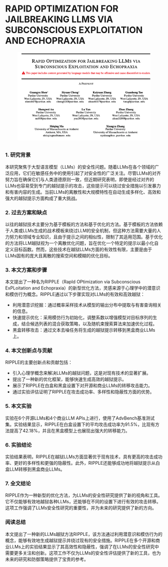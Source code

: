 # RAPID OPTIMIZATION FOR JAILBREAKING LLMS VIA SUBCONSCIOUS EXPLOITATION AND ECHOPRAXIA

<figure><img src="../.gitbook/assets/image (5).png" alt=""><figcaption></figcaption></figure>

##

### 1. 研究背景

本研究聚焦于大型语言模型（LLMs）的安全性问题。随着LLMs在各个领域的广泛应用，它们在敏感任务中的使用引起了对安全性的广泛关注。尽管LLMs的对齐努力旨在确保它们与人类道德原则一致，但近期研究表明，即使是经过对齐的LLMs也容易受到专门的越狱提示的攻击，这些提示可以绕过安全措施以引发暴力和有害内容的生成。当前LLMs的离散性和大规模特性在自动生成多样化、高效和强大的越狱提示方面构成了重大挑战。

### 2. 过去方案和缺点

以往的越狱技术主要分为基于模板的方法和基于优化的方法。基于模板的方法依赖于人类或LLMs生成的战术模板来绕过LLM的安全机制，但这种方法需要大量的人力努力和领域专业知识，且由于提示之间的相似性，限制了其适用范围。基于优化的方法将LLM越狱视为一个离散优化问题，旨在优化一个特定的提示以最小化自定义目标函数。然而，这些技术在越狱LLMs方面的有效性有限，主要是由于LLMs固有的庞大且离散的搜索空间和模糊的优化目标。

### 3. 本文方案和步骤

本文提出了一种名为RIPPLE（RapId OPtimization via Subconscious ExPLoitation and Echopraxia）的新型优化方法，灵感来源于心理学中的潜意识和模仿行为概念。RIPPLE通过以下步骤实现对LLMs的有效和高效越狱：

* 利用潜意识挖掘：通过概率采样技术从模型的输出分布中提取与有害查询相关的信息。
* 快速提示优化：采用模仿行为初始化，调整系数以增强模型对目标序列的生成，结合候选列表的混合获取策略，以及随机束搜索算法来加速优化过程。
* 黑盒转移攻击：通过文本去噪任务将生成的越狱提示转移到黑盒商业LLMs上。

### 4. 本文创新点与贡献

RIPPLE的主要创新点和贡献包括：

* 引入心理学概念来解决LLMs的越狱问题，这是对现有技术的显著扩展。
* 提出了一种新的优化框架，能够快速生成高效的越狱提示。
* 展示了RIPPLE在白盒和黑盒设置下对开源和商业LLMs的转移攻击能力。
* 通过实验评估证明了RIPPLE在攻击成功率、多样性和隐蔽性方面的优势。

### 5. 本文实验

实验在6个开源LLMs和4个商业LLM APIs上进行，使用了AdvBench基准测试集。实验结果显示，RIPPLE在白盒设置下的平均攻击成功率为91.5%，比现有方法提高了42.18%，并且在黑盒模型上也展现出强大的转移能力。

### 6. 实验结论

实验结果表明，RIPPLE在越狱LLMs方面显著优于现有技术，具有更高的攻击成功率、更好的多样性和更强的隐蔽性。此外，RIPPLE还能够成功地将越狱提示从白盒LLM转移到黑盒商业LLMs。

### 7. 全文结论

RIPPLE作为一种新型的优化方法，为LLMs的安全性研究提供了新的视角和工具。它不仅能够有效地越狱各种LLMs，还能够在不同的设置下进行有效的攻击转移。这项工作强调了LLMs安全性研究的重要性，并为未来的研究提供了新的方向。

### 阅读总结

本文提出了一种新的LLMs越狱方法RIPPLE，该方法通过利用潜意识和模仿行为的概念，能够有效地生成越狱提示并绕过现有的安全措施。RIPPLE在多个开源和商业LLMs上的实验结果显示了其高效性和隐蔽性，强调了在LLMs的安全性研究中需要更多关注和创新。这项工作不仅为LLMs的安全性评估提供了新的工具，也为未来的研究和防御策略提供了宝贵的参考。
